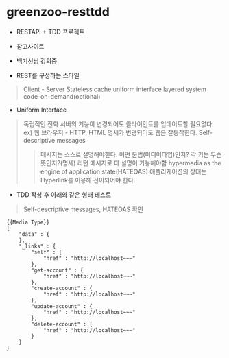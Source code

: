 # greenzoo-resttdd
* RESTAPI + TDD 프로젝트

* 참고사이트
* 백기선님 강의중

* REST를 구성하는 스타일
> Client - Server
> Stateless
> cache
> uniform interface
> layered system
> code-on-demand(optional)

* Uniform Interface
> 독립적인 진화
> 서버의 기능이 변경되어도 클라이언트를 업데이트할 필요없다.
> ex) 웹 브라우저 - HTTP, HTML 명세가 변경되어도 웹은 잘동작한다.
> Self-descriptive messages
> > 메시지는 스스로 설명해야한다. 
> > 어떤 문법(미디어타입)인지?
> > 각 키는 무슨 뜻인지?(명세)
> > 리턴 메시지로 다 설명이 가능해야함
> hypermedia as the engine of application state(HATEOAS)
> > 애플리케이션의 상태는 Hyperlink를 이용해 전이되어야 한다.

* TDD 작성 후 아래와 같은 형태 테스트
> Self-descriptive messages, HATEOAS 확인
```
{{Media Type}}
{
    "data" : {
​    },
    "_links" : {
        "self" : {
            "href" : "http://localhost~~~"
        },
        "get-account" : {
            "href" : "http://localhost~~~"
        },
        "create-account" : {
            "href" : "http://localhost~~~"
        },
        "update-account" : {
            "href" : "http://localhost~~~"
        },
        "delete-account" : {
            "href" : "http://localhost~~~"
        }
    }
}
```